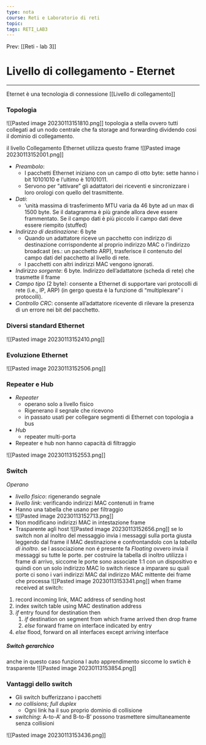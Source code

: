 ```yaml
---
type: nota
course: Reti e Laboratorio di reti
topic: 
tags: RETI_LAB3 
---
```


Prev: [[Reti - lab 3]]

# Livello di collegamento - Eternet
---
Eternet è una tecnologia di connessione [[Livello di collegamento]]
### Topologia
![[Pasted image 20230113151810.png]]
topologia a stella ovvero tutti collegati ad un nodo centrale che fa storage and forwarding dividendo cosi il dominio di collegamento.

il livello Collegamento Ethernet utilizza questo frame
![[Pasted image 20230113152001.png]]
- _Preambolo_:
	- I pacchetti Ethernet iniziano con un campo di otto byte: sette hanno i bit 10101010 e l’ultimo è 10101011. 
	- Servono per “attivare” gli adattatori dei riceventi e sincronizzare i loro orologi con quello del trasmittente. 
- _Dati_: 
	- ’unità massima di trasferimento MTU varia da 46 byte ad un max di 1500 byte. Se il datagramma è più grande allora deve essere frammentato. Se il campo dati è più piccolo il campo dati deve essere riempito (stuffed)
- _Indirizzo di destinazione_: 6 byte 
	- Quando un adattatore riceve un pacchetto con indirizzo di destinazione corrispondente al proprio indirizzo MAC o l’indirizzo broadcast (es.: un pacchetto ARP), trasferisce il contenuto del campo dati del pacchetto al livello di rete. 
	- I pacchetti con altri indirizzi MAC vengono ignorati. 
- _Indirizzo sorgente_: 6 byte. Indirizzo dell’adattatore (scheda di rete) che trasmette il frame 
- _Campo tipo_ (2 byte): consente a Ethernet di supportare vari protocolli di rete (i.e., IP, ARP) (in gergo questa è la funzione di “multiplexare” i protocolli). 
- _Controllo CRC_: consente all’adattatore ricevente di rilevare la presenza di un errore nei bit del pacchetto.



### Diversi standard Ethernet 
![[Pasted image 20230113152410.png]]

### Evoluzione Ethernet 
![[Pasted image 20230113152506.png]]


### Repeater e Hub
- _Repeater_ 
	- operano solo a livello fisico 
	- Rigenerano il segnale che ricevono 
	- in passato usati per collegare segmenti di Ethernet con topologia a bus 
- _Hub_ 
	- repeater multi-porta 
- Repeater e hub non hanno capacità di filtraggio

![[Pasted image 20230113152553.png]]
### Switch
_Operano_
- _livello fisico_: rigenerando segnale 
- _livello link_: verificando indirizzi MAC contenuti in frame 
- Hanno una tabella che usano per filtraggio 
- ![[Pasted image 20230113152713.png]]
- Non modificano indirizzi MAC in intestazione frame
- Trasparente agli host
![[Pasted image 20230113152656.png]]
se lo switch non al inoltro del messaggio invia i messaggi sulla porta giusta leggendo dal frame il MAC destinazione e confrontandolo con la _tabella di inoltro_. se l associazione non é presente fa _Floating_ ovvero invia il messaggi su tutte le porte.
per costruire la tabella di inoltro utilizza i frame di arrivo, siccome le porte sono associate 1:1 con un dispositivo e quindi con un solo indirizzo MAC lo switch riesce a imparare su quali porte ci sono i vari indirizzi MAC dal indirizzo MAC mittente dei frame che processa 
![[Pasted image 20230113153341.png]]
when frame received at switch: 
1. record incoming link, MAC address of sending host 
2. index switch table using MAC destination address 
3. _if_ entry found for destination then 
	1.  _if_ destination on segment from which frame arrived then drop frame 
	2. _else_ forward frame on interface indicated by entry  
4. _else_ flood, forward on all interfaces except arriving interface 

##### Switch gerarchico
anche in questo caso funziona l auto apprendimento siccome lo swtich è trasparente 
![[Pasted image 20230113153854.png]]

### Vantaggi dello switch
- Gli switch bufferizzano i pacchetti 
- _no collisions_; _full duplex_ 
	- Ogni link ha il suo proprio dominio di collisione 
- _switching_: A-to-A’ and B-to-B’ possono trasmettere simultaneamente senza collisioni

![[Pasted image 20230113153436.png]]